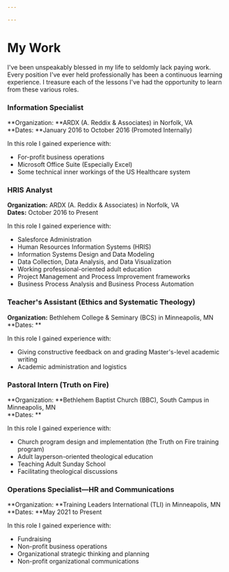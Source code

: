 ```yaml
---

---
```


# My Work

I've been unspeakably blessed in my life to seldomly lack paying work.
Every position I've ever held professionally has been a continuous
learning experience. I treasure each of the lessons I've had the
opportunity to learn from these various roles.

### Information Specialist

**Organization: **ARDX (A. Reddix & Associates) in Norfolk, VA   
**Dates: **January 2016 to October 2016 (Promoted Internally)

In this role I gained experience with:

-   For-profit business operations
-   Microsoft Office Suite (Especially Excel)
-   Some technical inner workings of the US Healthcare system

### HRIS Analyst

**Organization:** ARDX (A. Reddix & Associates) in Norfolk, VA   
**Dates:** October 2016 to Present

In this role I gained experience with:

-   Salesforce Administration
-   Human Resources Information Systems (HRIS)
-   Information Systems Design and Data Modeling
-   Data Collection, Data Analysis, and Data Visualization
-   Working professional-oriented adult education
-   Project Management and Process Improvement frameworks 
-   Business Process Analysis and Business Process Automation

### Teacher's Assistant (Ethics and Systematic Theology)

**Organization:** Bethlehem College & Seminary (BCS) in Minneapolis,
MN  
**Dates: **

In this role I gained experience with:

-   Giving constructive feedback on and grading Master's-level academic
    writing
-   Academic administration and logistics

### Pastoral Intern (Truth on Fire)

**Organization: **Bethlehem Baptist Church (BBC), South Campus in
Minneapolis, MN  
**Dates: **

In this role I gained experience with:

-   Church program design and implementation (the Truth on Fire training
    program)
-   Adult layperson-oriented theological education 
-   Teaching Adult Sunday School 
-   Facilitating theological discussions

### Operations Specialist—HR and Communications

**Organization: **Training Leaders International (TLI) in Minneapolis,
MN  
**Dates: **May 2021 to Present

In this role I gained experience with:

-   Fundraising
-   Non-profit business operations
-   Organizational strategic thinking and planning
-   Non-profit organizational communications
